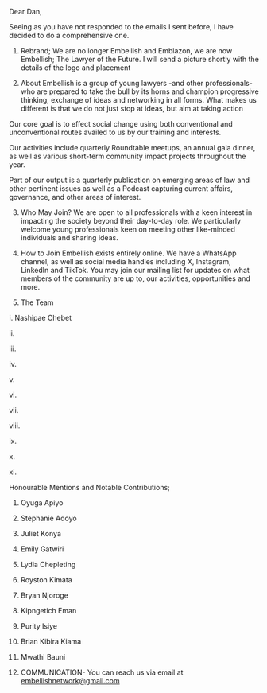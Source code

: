 
Dear Dan,

Seeing as you have not responded to the emails I sent before, I have decided to do a comprehensive one.

1. Rebrand;
We are no longer Embellish and Emblazon, we are now Embellish; The Lawyer of the Future. I will send a picture shortly with the details of the logo and placement

2. About
Embellish is a group of young lawyers -and other professionals- who are prepared to take the bull by its horns and champion progressive thinking, exchange of ideas and networking in all forms. What makes us different is that we do not just stop at ideas, but aim at taking action

Our core goal is to effect social change using both conventional and unconventional routes availed to us by our training and interests. 

Our activities include quarterly Roundtable meetups, an annual gala dinner, as well as various short-term community impact projects throughout the year. 

Part of our output is a quarterly publication on emerging areas of law and other pertinent issues as well as a Podcast capturing current affairs, governance, and other areas of interest.

3. Who May Join?
We are open to all professionals with a keen interest in impacting the society beyond their day-to-day role. We particularly welcome young professionals keen on meeting other like-minded individuals and sharing ideas. 

4. How to Join
Embellish exists entirely online. We have a WhatsApp channel, as well as social media handles including X, Instagram, LinkedIn and TikTok. You may join our mailing list for updates on what members of the community are up to, our activities, opportunities and more. 

5. The Team


i. Nashipae Chebet 


ii. 


iii. 


iv. 


v. 


vi. 


vii.


viii. 


ix.


x. 


xi. 


Honourable Mentions and Notable Contributions;
1. Oyuga Apiyo
2. Stephanie Adoyo
3. Juliet Konya
4. Emily Gatwiri
5. Lydia Chepleting
6. Royston Kimata
7. Bryan Njoroge
8. Kipngetich Eman
9. Purity Isiye
10. Brian Kibira Kiama
11. Mwathi Bauni

6. COMMUNICATION- 
You can reach us via email at embellishnetwork@gmail.com 
